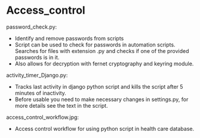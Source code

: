 # Access_control

password_check.py:
- Identify and remove passwords from scripts
- Script can be used to check for passwords in automation scripts. Searches for files with extension .py and checks if one of the provided passwords is in it. 
- Also allows for decryption with fernet cryptography and keyring module.  

activity_timer_Django.py:
- Tracks last activity in django python script and kills the script after 5 minutes of inactivity.
- Before usable you need to make necessary changes in settings.py, for more details see the text in the script. 

access_control_workflow.jpg:
- Access control workflow for using python script in health care database.
